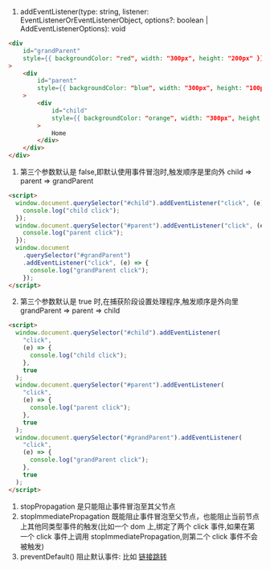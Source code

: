 1. addEventListener(type: string, listener: EventListenerOrEventListenerObject, options?: boolean | AddEventListenerOptions): void

```html
<div
    id="grandParent"
    style={{ backgroundColor: "red", width: "300px", height: "200px" }}
>
    <div
        id="parent"
        style={{ backgroundColor: "blue", width: "300px", height: "100px" }}
    >
        <div
            id="child"
            style={{ backgroundColor: "orange", width: "300px", height: "50px" }}
        >
            Home
        </div>
    </div>
</div>
```

1. 第三个参数默认是 false,即默认使用事件冒泡时,触发顺序是里向外 child => parent => grandParent

```html
<script>
  window.document.querySelector("#child").addEventListener("click", (e) => {
    console.log("child click");
  });
  window.document.querySelector("#parent").addEventListener("click", (e) => {
    console.log("parent click");
  });
  window.document
    .querySelector("#grandParent")
    .addEventListener("click", (e) => {
      console.log("grandParent click");
    });
</script>
```

2. 第三个参数默认是 true 时,在捕获阶段设置处理程序,触发顺序是外向里 grandParent => parent => child

```html
<script>
  window.document.querySelector("#child").addEventListener(
    "click",
    (e) => {
      console.log("child click");
    },
    true
  );
  window.document.querySelector("#parent").addEventListener(
    "click",
    (e) => {
      console.log("parent click");
    },
    true
  );
  window.document.querySelector("#grandParent").addEventListener(
    "click",
    (e) => {
      console.log("grandParent click");
    },
    true
  );
</script>
```

1. stopPropagation 是只能阻止事件冒泡至其父节点
2. stopImmediatePropagation 既能阻止事件冒泡至父节点，也能阻止当前节点上其他同类型事件的触发(比如一个 dom 上,绑定了两个 click 事件,如果在第一个 click 事件上调用 stopImmediatePropagation,则第二个 click 事件不会被触发)
3. preventDefault() 阻止默认事件: 比如 <a href="" /> 链接跳转
